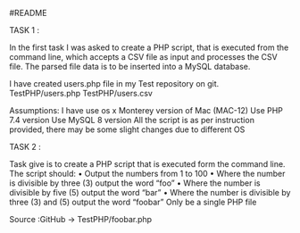 #README 

TASK 1 :



In the first task I was asked to create a PHP script, that is executed from the command line, which accepts a CSV file as input and processes the CSV file. The parsed file data is to be inserted into a MySQL database.

I have created users.php file in my Test repository on git.
TestPHP/users.php 
TestPHP/users.csv

Assumptions:
I have use os x Monterey version of Mac (MAC-12)
Use PHP 7.4 version
Use MySQL 8 version
All the script is as per instruction provided, there may be some slight changes due to different OS





TASK 2 :

Task give is to create a PHP script that is executed form the command line. 
The script should:
• Output the numbers from 1 to 100
• Where the number is divisible by three (3) output the word “foo”
• Where the number is divisible by five (5) output the word “bar”
• Where the number is divisible by three (3) and (5) output the word “foobar”
Only be a single PHP file
 

Source :GitHub -> TestPHP/foobar.php


























































